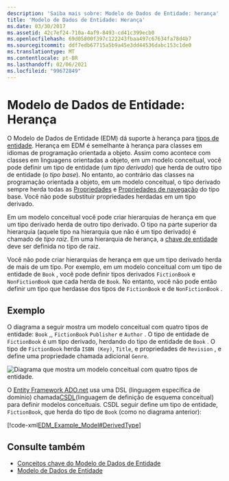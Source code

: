 ```yaml
---
description: 'Saiba mais sobre: Modelo de Dados de Entidade: herança'
title: 'Modelo de Dados de Entidade: Herança'
ms.date: 03/30/2017
ms.assetid: 42c7ef24-710a-4af9-8493-cd41c399ecb0
ms.openlocfilehash: 69d05800f397c122243fbaa497c67634fa78d4b7
ms.sourcegitcommit: ddf7edb67715a5b9a45e3dd44536dabc153c1de0
ms.translationtype: MT
ms.contentlocale: pt-BR
ms.lasthandoff: 02/06/2021
ms.locfileid: "99672849"
---
```

# <a name="entity-data-model-inheritance"></a>Modelo de Dados de Entidade: Herança

O Modelo de Dados de Entidade (EDM) dá suporte à herança para [tipos de entidade](entity-type.md). Herança em EDM é semelhante à herança para classes em idiomas de programação orientada a objeto. Assim como acontece com classes em linguagens orientadas a objeto, em um modelo conceitual, você pode definir um tipo de entidade (um *tipo derivado*) que herda de outro tipo de entidade (o *tipo base*). No entanto, ao contrário das classes na programação orientada a objeto, em um modelo conceitual, o tipo derivado sempre herda todas as [Propriedades](property.md) e [Propriedades de navegação](navigation-property.md) do tipo base. Você não pode substituir propriedades herdadas em um tipo derivado.  
  
 Em um modelo conceitual você pode criar hierarquias de herança em que um tipo derivado herda de outro tipo derivado. O tipo na parte superior da hierarquia (aquele tipo na hierarquia que não é um tipo derivado) é chamado de *tipo raiz*. Em uma hierarquia de herança, a [chave de entidade](entity-key.md) deve ser definida no tipo de raiz.  
  
 Você não pode criar hierarquias de herança em que um tipo derivado herda de mais de um tipo. Por exemplo, em um modelo conceitual com um tipo de entidade de `Book` , você pode definir tipos derivados `FictionBook` e `NonFictionBook` que cada herda de `Book`. No entanto, você não pode então definir um tipo que herdasse dos tipos de `FictionBook` e de `NonFictionBook` .  
  
## <a name="example"></a>Exemplo  

O diagrama a seguir mostra um modelo conceitual com quatro tipos de entidade: `Book` ,, `FictionBook` `Publisher` e `Author` . O tipo de entidade de `FictionBook` é um tipo derivado, herdando do tipo de entidade de `Book` . O tipo de `FictionBook` herda `ISBN (Key)`, `Title`, e propriedades de `Revision` , e define uma propriedade chamada adicional `Genre`.  
  
 ![Diagrama que mostra um modelo conceitual com quatro tipos de entidade.](./media/entity-data-model-inheritance/entity-type-inheritance.gif)  
  
 O [Entity Framework ADO.net](./ef/index.md) usa uma DSL (linguagem específica de domínio) chamada[CSDL](/ef/ef6/modeling/designer/advanced/edmx/csdl-spec)(linguagem de definição de esquema conceitual) para definir modelos conceituais. CSDL seguir define um tipo de entidade, `FictionBook`, que herda do tipo de `Book` (como no diagrama anterior):  
  
 [!code-xml[EDM_Example_Model#DerivedType](../../../../samples/snippets/xml/VS_Snippets_Data/edm_example_model/xml/books5.edmx#derivedtype)]  
  
## <a name="see-also"></a>Consulte também

- [Conceitos chave do Modelo de Dados de Entidade](entity-data-model-key-concepts.md)
- [Modelo de Dados de Entidade](entity-data-model.md)
